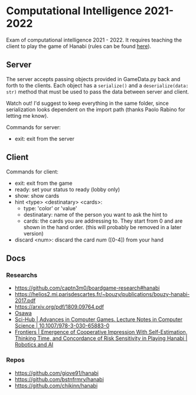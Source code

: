 # Computational Intelligence 2021-2022

Exam of computational intelligence 2021 - 2022. It requires teaching the client to play the game of Hanabi (rules can be found [here](https://www.spillehulen.dk/media/102616/hanabi-card-game-rules.pdf)).

## Server

The server accepts passing objects provided in GameData.py back and forth to the clients.
Each object has a `serialize()` and a `deserialize(data: str)` method that must be used to pass the data between server and client.

Watch out! I'd suggest to keep everything in the same folder, since serialization looks dependent on the import path (thanks Paolo Rabino for letting me know).

Commands for server:

- exit: exit from the server

## Client

Commands for client:

- exit: exit from the game
- ready: set your status to ready (lobby only)
- show: show cards
- hint \<type> \<destinatary> \<cards>:
  - type: 'color' or 'value'
  - destinatary: name of the person you want to ask the hint to
  - cards: the cards you are addressing to. They start from 0 and are shown in the hand order. (this will probably be removed in a later version)
- discard \<num>: discard the card _num_ (\[0-4]) from your hand

## Docs

### Researchs

- https://github.com/captn3m0/boardgame-research#hanabi
- https://helios2.mi.parisdescartes.fr/~bouzy/publications/bouzy-hanabi-2017.pdf
- https://arxiv.org/pdf/1809.09764.pdf
- [Osawa](https://aaai.org/ocs/index.php/WS/AAAIW15/paper/view/10167/10193)
- [Sci-Hub | Advances in Computer Games. Lecture Notes in Computer Science | 10.1007/978-3-030-65883-0](https://sci-hub.se/10.1007/978-3-030-65883-0)
- [Frontiers | Emergence of Cooperative Impression With Self-Estimation, Thinking Time, and Concordance of Risk Sensitivity in Playing Hanabi | Robotics and AI](https://www.frontiersin.org/articles/10.3389/frobt.2021.658348/full)

### Repos

- https://github.com/giove91/hanabi
- https://github.com/bstnfrmry/hanabi
- https://github.com/chikinn/hanabi
